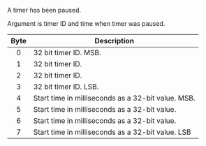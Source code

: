 A timer has been paused.

Argument is timer ID and time when timer was paused. 

 | Byte | Description                                        | 
 | :----: | -----------                                        | 
 | 0    | 32 bit timer ID. MSB.                              | 
 | 1    | 32 bit timer ID.                                   | 
 | 2    | 32 bit timer ID.                                   | 
 | 3    | 32 bit timer ID. LSB.                              | 
 | 4    | Start time in milliseconds as a 32-bit value. MSB. | 
 | 5    | Start time in milliseconds as a 32-bit value.      | 
 | 6    | Start time in milliseconds as a 32-bit value.      | 
 | 7    | Start time in milliseconds as a 32-bit value. LSB  | 
 
